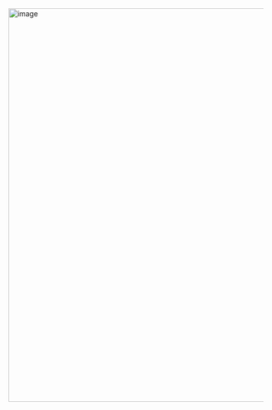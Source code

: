 <img width="780" height="777" alt="image" src="https://github.com/user-attachments/assets/bf34cafc-4187-4663-9c1a-bfb28e701672" />

